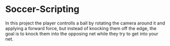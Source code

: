 # Soccer-Scripting
In this project the player controlls a ball by rotating the camera around it and applying a forward force, but instead of knocking them off the edge, the goal is to knock them into the opposing net while they try to get into your net.
